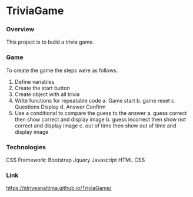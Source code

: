 # TriviaGame


### Overview

This project is to build a trivia game.

### Game 

To create the game the steps were as follows.

1) Define variables
2) Create the start button
3) Create object with all trivia
4) Write functions for repeatable code
     a. Game start
     b. game reset
     c. Questions Display
     d. Answer Confirm
4) Use a conditional to compare the guess to the answer
    a. guess correct then show correct and display image
    b. guess incorrect then show not correct and display image
    c. out of time then show out of time and display image


### Technologies
CSS Framework: Bootstrap
Jquery
Javascript
HTML
CSS

### Link

https://idriveanaltima.github.io/TriviaGame/